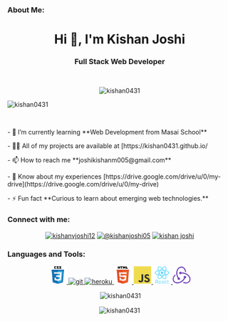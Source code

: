 <h3 align="left">About Me:</h3>
<h1 align="center">Hi 👋, I'm Kishan Joshi</h1>
<h3 align="center">Full Stack Web Developer</h3>
<br>
<p align="center"> <img   src="https://camo.githubusercontent.com/c1dcb74cc1c1835b1d716f5051499a2814c683c806b15f04b0eba492863703e9/68747470733a2f2f63646e2e6472696262626c652e636f6d2f75736572732f3733303730332f73637265656e73686f74732f363538313234332f6176656e746f2e676966" alt="kishan0431" width="750" height="350"/> </p>
<p align="left"> <img src="https://komarev.com/ghpvc/?username=kishan0431&label=Profile%20views&color=0e75b6&style=flat" alt="kishan0431" /> </p>
<br>
<p align="left">- 🌱 I’m currently learning **Web Development from Masai School**</p>

<p align="left">- 👨‍💻 All of my projects are available at [https://kishan0431.github.io/</p>

<p align="left">- 📫 How to reach me **joshikishanm005@gmail.com**</p>

<p align="left">- 📄 Know about my experiences [https://drive.google.com/drive/u/0/my-drive](https://drive.google.com/drive/u/0/my-drive)</p>

<p align="left">- ⚡ Fun fact **Curious to learn about emerging web technologies.**</p>

<h3 align="left">Connect with me:</h3>
<p align="center">
<a href="https://twitter.com/kishanvjoshi12" target="blank"><img align="center" src="https://raw.githubusercontent.com/rahuldkjain/github-profile-readme-generator/master/src/images/icons/Social/twitter.svg" alt="kishanvjoshi12" height="30" width="40" /></a>
<a href="https://medium.com/@kishanjoshi05" target="blank"><img align="center" src="https://raw.githubusercontent.com/rahuldkjain/github-profile-readme-generator/master/src/images/icons/Social/medium.svg" alt="@kishanjoshi05" height="30" width="40" /></a>
<a href="https://linkedin.com/in/kishan joshi" target="blank"><img align="center" src="https://raw.githubusercontent.com/rahuldkjain/github-profile-readme-generator/master/src/images/icons/Social/linked-in-alt.svg" alt="kishan joshi" height="30" width="40" /></a>
</p>

<h3 align="left">Languages and Tools:</h3>
<p align="center"> <a href="https://www.w3schools.com/css/" target="_blank" rel="noreferrer"> <img src="https://raw.githubusercontent.com/devicons/devicon/master/icons/css3/css3-original-wordmark.svg" alt="css3" width="40" height="40"/> </a> <a href="https://git-scm.com/" target="_blank" rel="noreferrer"> <img src="https://www.vectorlogo.zone/logos/git-scm/git-scm-icon.svg" alt="git" width="40" height="40"/> </a> <a href="https://heroku.com" target="_blank" rel="noreferrer"> <img src="https://www.vectorlogo.zone/logos/heroku/heroku-icon.svg" alt="heroku" width="40" height="40"/> </a> <a href="https://www.w3.org/html/" target="_blank" rel="noreferrer"> <img src="https://raw.githubusercontent.com/devicons/devicon/master/icons/html5/html5-original-wordmark.svg" alt="html5" width="40" height="40"/> </a> <a href="https://developer.mozilla.org/en-US/docs/Web/JavaScript" target="_blank" rel="noreferrer"> <img src="https://raw.githubusercontent.com/devicons/devicon/master/icons/javascript/javascript-original.svg" alt="javascript" width="40" height="40"/> </a> <a href="https://reactjs.org/" target="_blank" rel="noreferrer"> <img src="https://raw.githubusercontent.com/devicons/devicon/master/icons/react/react-original-wordmark.svg" alt="react" width="40" height="40"/> </a> <a href="https://redux.js.org" target="_blank" rel="noreferrer"> <img src="https://raw.githubusercontent.com/devicons/devicon/master/icons/redux/redux-original.svg" alt="redux" width="40" height="40"/> </a> </p>

<p align="center">&nbsp;<img align="center" src="https://github-readme-stats.vercel.app/api?username=kishan0431&show_icons=true&locale=en" alt="kishan0431"  height="150" /></p>
<p align="center"><img align="center" src="https://github-readme-streak-stats.herokuapp.com/?user=kishan0431&" alt="kishan0431"  height="150"/></p>


